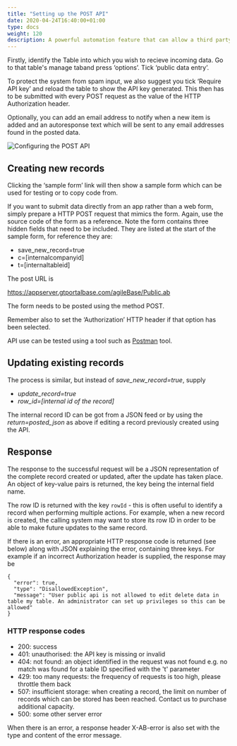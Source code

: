 ```yaml
---
title: "Setting up the POST API"
date: 2020-04-24T16:40:00+01:00
type: docs
weight: 120
description: A powerful automation feature that can allow a third party system to POST data in to agileBase.
---
```


Firstly, identify the Table into which you wish to recieve incoming data.
Go to that table's manage taband press ‘options’. Tick ‘public data entry’.

To protect the system from spam input, we also suggest you tick ‘Require API key’ and reload the table to show the API key generated. This then has to be submitted with every POST request as the value of the HTTP Authorization header.

Optionally, you can add an email address to notify when a new item is added and an autoresponse text which will be sent to any email addresses found in the posted data.

![Configuring the POST API](/incoming-data-api.png)

## Creating new records

Clicking the ‘sample form’ link will then show a sample form which can be used for testing or to copy code from. 

If you want to submit data directly from an app rather than a web form, simply prepare a HTTP POST request that mimics the form. Again, use the source code of the form as a reference. Note the form contains three hidden fields that need to be included. They are listed at the start of the sample form, for reference they are:

* save_new_record=true
* c=[internalcompanyid]
* t=[internaltableid]

The post URL is

https://appserver.gtportalbase.com/agileBase/Public.ab

The form needs to be posted using the method POST.

Remember also to set the ‘Authorization’ HTTP header if that option has been selected.

API use can be tested using a tool such as [Postman](https://www.postman.com) tool.

## Updating existing records
The process is similar, but instead of _save_new_record=true_, supply 

* _update_record=true_
* _row_id=[internal id of the record]_

The internal record ID can be got from a JSON feed or by using the _return=posted_json_ as above if editing a record previously created using the API.

## Response

The response to the successful request will be a JSON representation of the complete record created or updated, after the update has taken place. An object of key-value pairs is returned, the key being the internal field name.

The row ID is returned with the key `rowId` - this is often useful to identify a record when performing multiple actions. For example, when a new record is created, the calling system may want to store its row ID in order to be able to make future updates to the same record.

If there is an error, an appropriate HTTP response code is returned (see below) along with JSON explaining the error, containing three keys. For example if an incorrect Authorization header is supplied, the response may be

```
{
  "error": true,
  "type": "DisallowedException",
  "message": "User public api is not allowed to edit delete data in table my table. An administrator can set up privileges so this can be allowed"
}
```

### HTTP response codes
* 200: success
* 401: unauthorised: the API key is missing or invalid
* 404: not found: an object identified in the request was not found e.g. no match was found for a table ID specified with the 't' parameter
* 429: too many requests: the frequency of requests is too high, please throttle them back
* 507: insufficient storage: when creating a record, the limit on number of records which can be stored has been reached. Contact us to purchase additional capacity.
* 500: some other server error

When there is an error, a response header X-AB-error is also set with the type and content of the error message.

